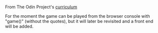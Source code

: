 From The Odin Project's [curriculum](https://www.theodinproject.com/courses/web-development-101/lessons/rock-paper-scissors)

For the moment the game can be played from the browser console with "game()" (without the quotes), but it will later be revisited and a front end will be added.
